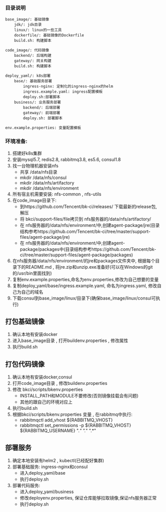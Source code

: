 ### 目录说明
```
base_image/: 基础镜像
    jdk/: jdk目录
    linux/: linux的一些工具
    dockerfile/: 基础镜像的Dockerfile
    build.sh: 构建脚本

code_image/: 代码镜像
    backend/: 后端构建
    gateway/: 网关构建
    build.sh: 构建脚本

deploy_yaml/: k8s部署
    base/: 基础服务部署
        ingress-nginx: 定制化的ingress-nginx的helm
        ingress.example.yaml: ingress配置模板
        deploy.sh:部署脚本
    business/: 业务服务部署
        backend/: 后端部署
        gateway/: 前端部署
        deploy.sh: 部署脚本

env.example.properties: 变量配置模板
```

### 环境准备:
1. 搭建好k8s集群
2. 安装mysql5.7, redis2.8, rabbitmq3.8, es5.6, consul1.8
3. 找一台物理机器安装nfs
    - 共享 /data/nfs目录 
    - mkdir /data/nfs/consul
    - mkdir /data/nfs/artifactory
    - mkdir /data/nfs/environment
4. 所有宿主机需要安装: nfs-common , nfs-utils
5. 在code_image目录下: 
    - 到https://github.com/Tencent/bk-ci/releases/ 下载最新的release包, 解压
    - 将 bkci/support-files/file拷贝到 nfs服务器的/data/nfs/artifactory/
    - 在 nfs服务器的/data/nfs/environment/中,创建agent-package/jre(目录结构参考https://github.com/Tencent/bk-ci/tree/master/support-files/agent-package/jre)
    - 在 nfs服务器的/data/nfs/environment/中,创建agent-package/packages中(目录结构参考https://github.com/Tencent/bk-ci/tree/master/support-files/agent-package/packages) 
6. 在nfs服务器/data/nfs/environment/的jre和packages文件夹中, 根据每个目录下的README.md , 将jre.zip和unzip.exe准备好(可以在Windows的git的/usr/bin里面找到)
7. 复制env.example.properties,命名为env.properties,修改为自己想要的变量
8. 复制deploy_yaml/base/ingress.example.yaml, 命名为ingress.yaml, 修改自己为自己的域名
9. 下载consul到base_image/linux/目录下(确保base_image/linux/consul可执行)


## 打包基础镜像
1. 确认本地有安装docker
2. 进入base_image目录 , 打开buildenv.properties , 修改属性
3. 执行build.sh


## 打包代码镜像
1. 确认本地有安装docker,consul
2. 打开code_image目录 , 修改buildenv.properties
3. 修改 bkci/scripts/bkenv.properties 
    - INSTALL_PATH和MODULE不要修改(否则镜像挂载会有问题)
    - 其他的跟自己的环境对应上
4. 执行build.sh
5. 根据bkci/scripts/bkenv.properties 变量 , 在rabbitmq中执行:
    - rabbitmqctl add_vhost ${RABBITMQ_VHOST}
    - rabbitmqctl set_permissions -p ${RABBITMQ_VHOST} ${RABBITMQ_USERNAME} ".*" ".*" ".*"


## 部署服务
1. 确定本地安装有helm2 , kubectl(已经配好集群)
2. 部署基础服务: ingress-nginx和consul
    - 进入deploy_yaml/base 
    - 执行deploy.sh
3. 部署代码服务: 
    - 进入deploy_yaml/business
    - 修改deployenv.properties, 保证仓库能够拉取镜像,保证nfs服务器正常
    - 执行deploy.sh